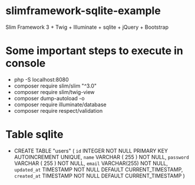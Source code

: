 # slimframework-sqlite-example
Slim Framework 3 + Twig + Illuminate + sqlite + jQuery + Bootstrap

# Some important steps to execute in console
* php -S localhost:8080
* composer require slim/slim "^3.0"
* composer require slim/twig-view
* composer dump-autoload -o
* composer require illuminate/database
* composer require respect/validation

# Table sqlite
* CREATE TABLE "users" ( `id` INTEGER NOT NULL PRIMARY KEY AUTOINCREMENT UNIQUE, `name` VARCHAR ( 255 ) NOT NULL, `password` VARCHAR ( 255 ) NOT NULL, `email` VARCHAR(255) NOT NULL, `updated_at` TIMESTAMP NOT NULL DEFAULT CURRENT_TIMESTAMP, `created_at` TIMESTAMP NOT NULL DEFAULT CURRENT_TIMESTAMP )